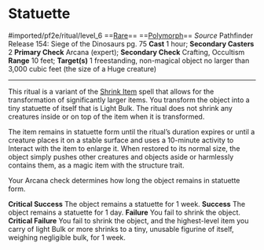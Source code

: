 # Statuette
#imported/pf2e/ritual/level_6
==[Rare](rare.md)== ==[Polymorph](polymorph.md)==
*Source* Pathfinder Release 154: Siege of the Dinosaurs pg. 75
**Cast** 1 hour; **Secondary Casters** 2
**Primary Check** Arcana (expert); **Secondary Check** Crafting, Occultism
**Range** 10 feet; **Target(s)** 1 freestanding, non-magical object no larger than 3,000 cubic feet (the size of a Huge creature)

---
This ritual is a variant of the [Shrink Item](../../Arcane_Tradition/Level%203/Shrink%20Item.md) spell that allows for the transformation of significantly larger items. You transform the object into a tiny statuette of itself that is Light Bulk. The ritual does not shrink any creatures inside or on top of the item when it is transformed.

The item remains in statuette form until the ritual’s duration expires or until a creature places it on a stable surface and uses a 10-minute activity to Interact with the item to enlarge it. When restored to its normal size, the object simply pushes other creatures and objects aside or harmlessly contains them, as a magic item with the structure trait.

Your Arcana check determines how long the object remains in statuette form.

**Critical Success** The object remains a statuette for 1 week.
**Success** The object remains a statuette for 1 day.
**Failure** You fail to shrink the object.
**Critical Failure** You fail to shrink the object, and the highest-level item you carry of light Bulk or more shrinks to a tiny, unusable figurine of itself, weighing negligible bulk, for 1 week.